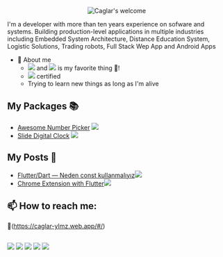 <p align="center">
		<img alt="Caglar's welcome"
			 src="https://readme-typing-svg.herokuapp.com?size=30&background=45E5FF00&center=true&vCenter=true&lines=%F0%9F%91%8B%F0%9F%8F%BC+Hi+there!">
  <br />
</p>

I'm a developer with more than ten years experience on sofware and systems. Building production-level applications in multiple industries including Embedded System Architecture,  Distance Education System, Logistic Solutions, Trading robots, Full Stack Wep App and Android Apps

* 🤗 About me
    - ![](https://img.shields.io/badge/Flutter-02569B?style=flat&logo=flutter&logoColor=white) and ![](https://img.shields.io/badge/Java-ED8B00?style=flat&logo=java&logoColor=white) is my favorite thing 💙!
    - ![](https://img.shields.io/badge/Oracle-F80000?style=flate&logo=oracle&logoColor=black) certified
    - Trying to learn new things as long as I'm alive   


## My Packages 📚 
- [Awesome Number Picker](https://pub.dev/packages/awesome_number_picker) ![](https://img.shields.io/badge/Flutter-02569B?style=flat&logo=flutter&logoColor=white)
- [Slide Digital Clock](https://pub.dev/packages/slide_digital_clock) ![](https://img.shields.io/badge/Flutter-02569B?style=flat&logo=flutter&logoColor=white)

## My Posts 📑
- [Flutter/Dart — Neden const kullanmalıyız](https://medium.com/@caglar.ylmz/flutter-dart-neden-const-kullanmal%C4%B1y%C4%B1z-c73d91c6256d)![](https://img.shields.io/badge/Medium-%2312100E.svg?&style=flat&logo=medium&logoColor=white)
- [Chrome Extension with Flutter](https://medium.com/@caglar.ylmz/chrome-extension-with-flutter-c090c981b0f8)![](https://img.shields.io/badge/Medium-%2312100E.svg?&style=flat&logo=medium&logoColor=white)

## 📫 How to reach me:
📝(https://caglar-ylmz.web.app/#/)

##
[![](https://img.shields.io/badge/LinkedIn-%230077B5.svg?&style=flat&logo=linkedin&logoColor=white)](https://www.linkedin.com/in/%C3%A7a%C4%9Flar-yilmaz-679383b1/)
[![](https://img.shields.io/badge/Medium-%2312100E.svg?&style=flat&logo=medium&logoColor=white)](https://medium.com/@caglar.ylmz)
[![](https://img.shields.io/badge/HackerRank-2EC866?style=flat&logo=HackerRank&logoColor=white)](https://www.hackerrank.com/caglar_ylmz)
[![](https://img.shields.io/badge/Gmail-D14836?style=flate&logo=gmail&logoColor=white)](mailto:caglarsibel.ylmz@gmail.com) 
[![](https://img.shields.io/badge/Microsoft_Outlook-0078D4?style=flat&logo=microsoft-outlook&logoColor=white)](mailto:caglar.ylmz@outlook.com) 
